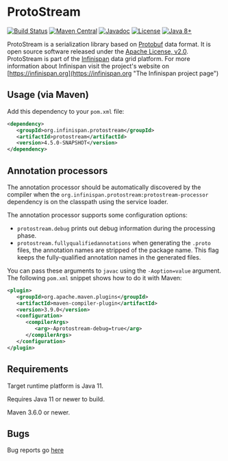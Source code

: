 # ProtoStream
[![Build Status](https://ci.infinispan.org/buildStatus/icon?job=Protostream%2Fmain)](https://ci.infinispan.org/job/Protostream/job/main/)
[![Maven Central](https://img.shields.io/badge/maven/central-4.4.3.Final-green.svg)](http://search.maven.org/#artifactdetails|org.infinispan.protostream|protostream|4.4.3.Final|)
[![Javadoc](https://img.shields.io/badge/Javadoc-online-green.svg)](http://www.javadoc.io/doc/org.infinispan.protostream/protostream)
[![License](https://img.shields.io/github/license/infinispan/infinispan.svg)](https://www.apache.org/licenses/LICENSE-2.0)
[![Java 8+](https://img.shields.io/badge/java-8+-blue.svg)](http://java.oracle.com)

ProtoStream is a serialization library based on [Protobuf](https://developers.google.com/protocol-buffers/) data format. It is open source software released under the
[Apache License, v2.0](https://www.apache.org/licenses/LICENSE-2.0 "The Apache License, v2.0").
ProtoStream is part of the [Infinispan](https://github.com/infinispan/infinispan) data grid platform. For more information about Infinispan visit the project's
website on [https://infinispan.org](https://infinispan.org "The Infinispan project page")


Usage (via Maven)
-----------------

Add this dependency to your `pom.xml` file:
   
```xml
<dependency>
   <groupId>org.infinispan.protostream</groupId>
   <artifactId>protostream</artifactId>
   <version>4.5.0-SNAPSHOT</version>
</dependency>
```

Annotation processors
--------------------

The annotation processor should be automatically discovered by the compiler when
the `org.infinispan.protostream:protostream-processor` dependency is on the classpath using
the service loader.

The annotation processor supports some configuration options:

* `protostream.debug` prints out debug information during the processing phase.
* `protostream.fullyqualifiedannotations` when generating the `.proto` files, the annotation names are stripped of the package name. This flag keeps the fully-qualified annotation names in the generated files.

You can pass these arguments to `javac` using the `-Aoption=value` argument. 
The following `pom.xml` snippet shows how to do it with Maven:

```xml
<plugin>
   <groupId>org.apache.maven.plugins</groupId>
   <artifactId>maven-compiler-plugin</artifactId>
   <version>3.9.0</version>
   <configuration>
      <compilerArgs>
         <arg>-Aprotostream-debug=true</arg>
      </compilerArgs>
   </configuration>
</plugin>
```

Requirements
------------

Target runtime platform is Java 11.

Requires Java 11 or newer to build.

Maven 3.6.0 or newer.

Bugs
----
Bug reports go [here](https://issues.jboss.org/projects/IPROTO)

